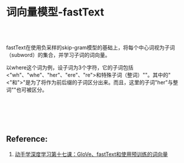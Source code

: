 # 词向量模型-fastText

<br>
<br>

fastText在使用负采样的skip-gram模型的基础上，将每个中心词视为子词（subword）的集合，并学习子词的词向量。

以where这个词为例，设子词为3个字符，它的子词包括<"wh"、"whe"、"her"、"ere"、"re">和特殊子词（整词）"<where>"。其中的"<"和">"是为了将作为前后缀的子词区分出来。而且，这里的子词"her"与整词"<her>"也可被区分。



<br>
<br>
<br>
<br>

## Reference:

1. [动手学深度学习第十七课：GloVe、fastText和使用预训练的词向量](https://www.youtube.com/watch?v=ioSnNLZSQq0)

